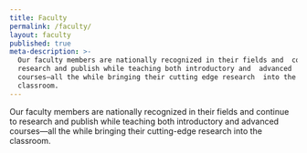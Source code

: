 ```yaml
---
title: Faculty
permalink: /faculty/
layout: faculty
published: true
meta-description: >-
  Our faculty members are nationally recognized in their fields and  continue to
  research and publish while teaching both introductory and  advanced
  courses—all the while bringing their cutting edge research  into the
  classroom.
---
```

Our faculty members are nationally recognized in their fields and continue to research and publish while teaching both introductory and advanced courses—all the while bringing their cutting-edge research into the classroom.
